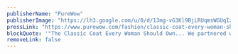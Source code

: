 ```yaml
---
publisherName: "PureWow"
publisherImage: "https://lh3.google.com/u/0/d/13mg-vG3Kl9BjLRUqmsWGUqIzhjSWfk_c"
pressLink: "https://www.purewow.com/fashion/classic-coat-every-woman-should-own"
blockQuote: '"The Classic Coat Every Woman Should Own... We partnered with Lillian Babaian and Mara Ferreira on the tails of Ralph Lauren’s 50th Anniversary to showcase the brand’s take on this classic."'
removeLink: false
---
```

